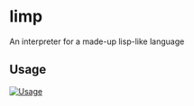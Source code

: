 # limp
An interpreter for a made-up lisp-like language

## Usage
[![Usage](https://asciinema.org/a/Uiw6xucAbsmOcIHQWE0pjTeXn.png)](https://asciinema.org/a/Uiw6xucAbsmOcIHQWE0pjTeXn)
